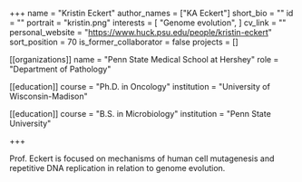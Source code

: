 +++
name = "Kristin Eckert"
author_names = ["KA Eckert"]
short_bio = ""
id = ""
portrait = "kristin.png"
interests = [
  "Genome evolution",
]
cv_link = ""
personal_website = "https://www.huck.psu.edu/people/kristin-eckert"
sort_position = 70
is_former_collaborator = false
projects = []

[[organizations]]
    name = "Penn State Medical School at Hershey"
    role = "Department of Pathology"

[[education]]
  course = "Ph.D. in Oncology"
  institution = "University of Wisconsin-Madison"

[[education]]
  course = "B.S. in Microbiology"
  institution = "Penn State University"

+++

Prof. Eckert is focused on mechanisms of human cell mutagenesis and repetitive DNA replication in relation to genome evolution.
